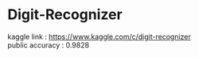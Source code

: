# Digit-Recognizer
kaggle link : https://www.kaggle.com/c/digit-recognizer  
public accuracy : 0.9828
